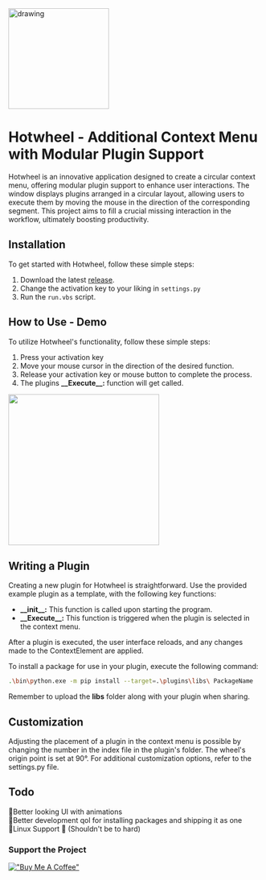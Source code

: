 <img src="https://github.com/Elektroney/Hotwheel/assets/54000878/6e69e396-1ed1-4a4a-8e45-531e81011c1e" alt="drawing" width="200"/> 

# Hotwheel - Additional Context Menu with Modular Plugin Support

Hotwheel is an innovative application designed to create a circular context menu, offering modular plugin support to enhance user interactions. The window displays plugins arranged in a circular layout, allowing users to execute them by moving the mouse in the direction of the corresponding segment. This project aims to fill a crucial missing interaction in the workflow, ultimately boosting productivity.




## Installation
To get started with Hotwheel, follow these simple steps:
1. Download the latest [release](https://github.com/Elektroney/Hotwheel/releases/).
2. Change the activation key to your liking in `settings.py`
3. Run the `run.vbs` script.


## How to Use - Demo

To utilize Hotwheel's functionality, follow these simple steps:

1. Press your activation key 
2. Move your mouse cursor in the direction of the desired function.
3. Release your activation key or mouse button to complete the process.
4. The plugins **\_\_Execute\_\_:** function will get called.

  <img src="https://github.com/Elektroney/Hotwheel/assets/54000878/4cb701e9-8623-46e3-b3c3-fdeee72f16b2" width="300" height="300">
  
<br>  
  
 ## Writing a Plugin
Creating a new plugin for Hotwheel is straightforward. Use the provided example plugin as a template, with the following key functions:

- **\_\_init\_\_:** This function is called upon starting the program.
- **\_\_Execute\_\_:** This function is triggered when the plugin is selected in the context menu.

After a plugin is executed, the user interface reloads, and any changes made to the ContextElement are applied.

To install a package for use in your plugin, execute the following command:

```bash
.\bin\python.exe -m pip install --target=.\plugins\libs\ PackageName
```
Remember to upload the __libs__ folder along with your plugin when sharing. 
## Customization
Adjusting the placement of a plugin in the context menu is possible by changing the number in the index file in the plugin's folder. The wheel's origin point is set at 90°. For additional customization options, refer to the settings.py file.
## Todo
🔲Better looking UI with animations  
🔲Better development qol for installing packages and shipping it as one  
🔲Linux Support 🐧 (Shouldn't be to hard)  

### Support the Project
[!["Buy Me A Coffee"](https://www.buymeacoffee.com/assets/img/custom_images/orange_img.png)](https://ko-fi.com/leonkraim)

